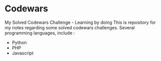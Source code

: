 # Codewars
My Solved Codewars Challenge - Learning by doing
This is repository for my notes regarding some solved codewars challenges.
Several programming languages, include :
- Python
- PHP
- Javascript
